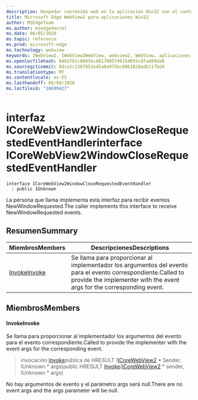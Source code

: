 ```yaml
---
description: Hospedar contenido web en la aplicación Win32 con el control Microsoft Edge WebView2
title: Microsoft Edge WebView2 para aplicaciones Win32
author: MSEdgeTeam
ms.author: msedgedevrel
ms.date: 06/05/2020
ms.topic: reference
ms.prod: microsoft-edge
ms.technology: webview
keywords: IWebView2, IWebView2WebView, webview2, WebView, aplicaciones Win32, Win32, Edge, ICoreWebView2, ICoreWebView2Controller, control de explorador, HTML Edge
ms.openlocfilehash: 0d02fb1c8605bc6817085748154055cdfa489da8
ms.sourcegitcommit: 8dca1c1367853e45a0a975bc89b1818adb117bd4
ms.translationtype: MT
ms.contentlocale: es-ES
ms.lasthandoff: 06/08/2020
ms.locfileid: "10699427"
---
```

# <span data-ttu-id="1b35f-104">interfaz ICoreWebView2WindowCloseRequestedEventHandler</span><span class="sxs-lookup"><span data-stu-id="1b35f-104">interface ICoreWebView2WindowCloseRequestedEventHandler</span></span> 

```
interface ICoreWebView2WindowCloseRequestedEventHandler
  : public IUnknown
```

<span data-ttu-id="1b35f-105">La persona que llama implementa esta interfaz para recibir eventos NewWindowRequested.</span><span class="sxs-lookup"><span data-stu-id="1b35f-105">The caller implements this interface to receive NewWindowRequested events.</span></span>

## <span data-ttu-id="1b35f-106">Resumen</span><span class="sxs-lookup"><span data-stu-id="1b35f-106">Summary</span></span>

 <span data-ttu-id="1b35f-107">Miembros</span><span class="sxs-lookup"><span data-stu-id="1b35f-107">Members</span></span>                        | <span data-ttu-id="1b35f-108">Descripciones</span><span class="sxs-lookup"><span data-stu-id="1b35f-108">Descriptions</span></span>
--------------------------------|---------------------------------------------
[<span data-ttu-id="1b35f-109">Invoke</span><span class="sxs-lookup"><span data-stu-id="1b35f-109">Invoke</span></span>](#invoke) | <span data-ttu-id="1b35f-110">Se llama para proporcionar al implementador los argumentos del evento para el evento correspondiente.</span><span class="sxs-lookup"><span data-stu-id="1b35f-110">Called to provide the implementer with the event args for the corresponding event.</span></span>

## <span data-ttu-id="1b35f-111">Miembros</span><span class="sxs-lookup"><span data-stu-id="1b35f-111">Members</span></span>

#### <span data-ttu-id="1b35f-112">Invoke</span><span class="sxs-lookup"><span data-stu-id="1b35f-112">Invoke</span></span> 

<span data-ttu-id="1b35f-113">Se llama para proporcionar al implementador los argumentos del evento para el evento correspondiente.</span><span class="sxs-lookup"><span data-stu-id="1b35f-113">Called to provide the implementer with the event args for the corresponding event.</span></span>

> <span data-ttu-id="1b35f-114">invocación [Invoke](#invoke)pública de HRESULT ([ICoreWebView2](icorewebview2.md) \* Sender, IUnknown \* args)</span><span class="sxs-lookup"><span data-stu-id="1b35f-114">public HRESULT [Invoke](#invoke)([ICoreWebView2](icorewebview2.md) \* sender, IUnknown \* args)</span></span>

<span data-ttu-id="1b35f-115">No hay argumentos de evento y el parámetro args será null.</span><span class="sxs-lookup"><span data-stu-id="1b35f-115">There are no event args and the args parameter will be null.</span></span>

